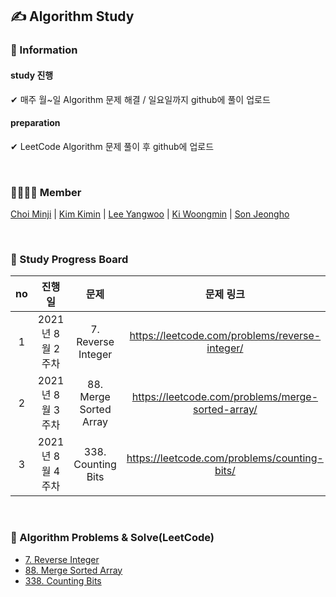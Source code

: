 ## ✍ Algorithm Study
  
### 📣 Information
#### study 진행 
✔ 매주 월~일 Algorithm 문제 해결 / 일요일까지 github에 풀이 업로드  
#### preparation
✔ LeetCode Algorithm 문제 풀이 후 github에 업로드
  
<br />

### 👨‍👩‍👦‍👦 Member
[Choi Minji](https://github.com/CoRoRo10?tab=repositories) | 
[Kim Kimin](https://github.com/kimin3927) |
[Lee Yangwoo](https://github.com/Yang-woo) |
[Ki Woongmin](https://github.com/dndals) |
[Son Jeongho](https://github.com/otterp012)
  
<br />
  
### 📑 Study Progress Board
|no|진행일|문제|문제 링크|분류|             
|:---:|:---:|:---:|:---:|:---:|      
|1|2021년 8월 2주차|7. Reverse Integer|https://leetcode.com/problems/reverse-integer/|Math|    
|2|2021년 8월 3주차|88. Merge Sorted Array|https://leetcode.com/problems/merge-sorted-array/|Array|
|3|2021년 8월 4주차|338. Counting Bits|https://leetcode.com/problems/counting-bits/|Dynamic Programming|
<br />

### 📂 Algorithm Problems & Solve(LeetCode)
- [7. Reverse Integer](./7.Reverse_Integer)  
- [88. Merge Sorted Array](./88.Merge_Sorted_Array)
- [338. Counting Bits](./338.Counting_Bits)
